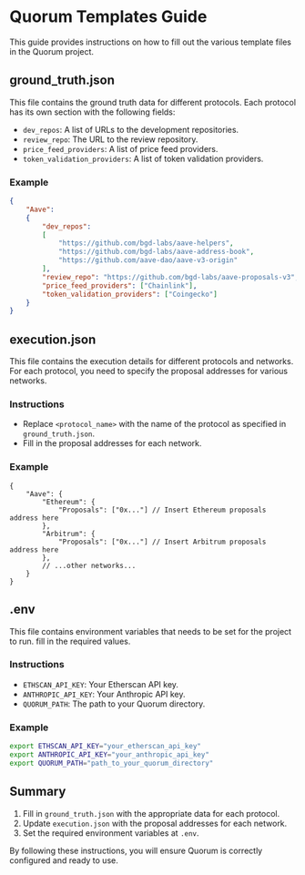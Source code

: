 # Quorum Templates Guide

This guide provides instructions on how to fill out the various template files in the Quorum project.

## ground_truth.json

This file contains the ground truth data for different protocols. Each protocol has its own section with the following fields:

- `dev_repos`: A list of URLs to the development repositories.
- `review_repo`: The URL to the review repository.
- `price_feed_providers`: A list of price feed providers.
- `token_validation_providers`: A list of token validation providers.

### Example
```json
{
    "Aave": 
    {
        "dev_repos":
        [
            "https://github.com/bgd-labs/aave-helpers",
            "https://github.com/bgd-labs/aave-address-book",
            "https://github.com/aave-dao/aave-v3-origin"
        ],
        "review_repo": "https://github.com/bgd-labs/aave-proposals-v3",
        "price_feed_providers": ["Chainlink"],
        "token_validation_providers": ["Coingecko"]
    }
}
```

## execution.json

This file contains the execution details for different protocols and networks. For each protocol, you need to specify the proposal addresses for various networks.

### Instructions
- Replace `<protocol_name>` with the name of the protocol as specified in `ground_truth.json`.
- Fill in the proposal addresses for each network.

### Example
```jsonc
{
    "Aave": {
        "Ethereum": {
            "Proposals": ["0x..."] // Insert Ethereum proposals address here
        },
        "Arbitrum": {
            "Proposals": ["0x..."] // Insert Arbitrum proposals address here
        },
        // ...other networks...
    }
}
```

## .env

This file contains environment variables that needs to be set for the project to run.
fill in the required values.

### Instructions
- `ETHSCAN_API_KEY`: Your Etherscan API key.
- `ANTHROPIC_API_KEY`: Your Anthropic API key.
- `QUORUM_PATH`: The path to your Quorum directory.

### Example
```bash
export ETHSCAN_API_KEY="your_etherscan_api_key"
export ANTHROPIC_API_KEY="your_anthropic_api_key"
export QUORUM_PATH="path_to_your_quorum_directory"
```

## Summary

1. Fill in `ground_truth.json` with the appropriate data for each protocol.
2. Update `execution.json` with the proposal addresses for each network.
3. Set the required environment variables at `.env`.

By following these instructions, you will ensure Quorum is correctly configured and ready to use.
